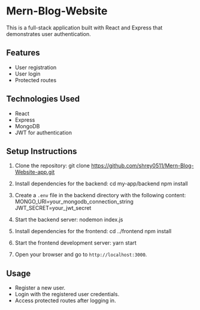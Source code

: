 # Mern-Blog-Website
 
This is a full-stack application built with React and Express that demonstrates user authentication.

## Features

- User registration
- User login
- Protected routes

## Technologies Used

- React
- Express
- MongoDB
- JWT for authentication

## Setup Instructions

1. Clone the repository:
git clone https://github.com/shrey0511/Mern-Blog-Website-app.git


2. Install dependencies for the backend:
cd my-app/backend
npm install


3. Create a `.env` file in the backend directory with the following content:
MONGO_URI=your_mongodb_connection_string
JWT_SECRET=your_jwt_secret


4. Start the backend server:
nodemon index.js


5. Install dependencies for the frontend:
cd ../frontend
npm install


6. Start the frontend development server:
yarn start


7. Open your browser and go to `http://localhost:3000`.

## Usage

- Register a new user.
- Login with the registered user credentials.
- Access protected routes after logging in.
